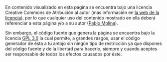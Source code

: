 En contenido visualizado en esta página se encuentra bajo una licencia Creative
Commons de Atribución al autor (más información en [la web de la licencia](
http://creativecommons.org/licenses/by/3.0/)), por lo que cualquier uso
del contenido mostrado en ella deberá referenciar a esta página y/o a su autor
([Pablo Molina](http://www.pablomolina.me)).

Sin embargo, el código fuente que genera la página se encuentra bajo la licencia
[GPL 3.0](http://www.gnu.org/licenses/gpl-3.0.html) la cual permite, a grandes
rasgos, usar el código generador de ésta a tu antojo sin ningún tipo de
restricción ya que dispones del código fuente y de la libertad para hacerlo,
siempre y cuando aceptes ser responsable de todos los efectos causados por éste.
